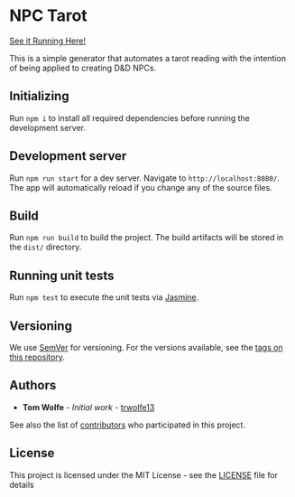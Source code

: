 # NPC Tarot

[See it Running Here!](https://twolfe.co.uk/tarot)

This is a simple generator that automates a tarot reading with the intention of being applied to creating D&D NPCs.

## Initializing

Run `npm i` to install all required dependencies before running the development server.

## Development server

Run `npm run start` for a dev server. Navigate to `http://localhost:8080/`. The app will automatically reload if you change any of the source files.

## Build

Run `npm run build` to build the project. The build artifacts will be stored in the `dist/` directory.

## Running unit tests

Run `npm test` to execute the unit tests via [Jasmine](https://jasmine.github.io/).

## Versioning

We use [SemVer](http://semver.org/) for versioning. For the versions available, see the [tags on this repository](https://github.com/trwolfe13/brewdown/tags).

## Authors

* **Tom Wolfe** - *Initial work* - [trwolfe13](https://github.com/trwolfe13)

See also the list of [contributors](https://github.com/trwolfe13/npc-tarot/contributors) who participated in this project.

## License

This project is licensed under the MIT License - see the [LICENSE](LICENSE) file for details
